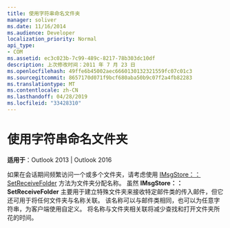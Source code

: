 ```yaml
---
title: 使用字符串命名文件夹
manager: soliver
ms.date: 11/16/2014
ms.audience: Developer
localization_priority: Normal
api_type:
- COM
ms.assetid: ec3c023b-7c99-489c-8217-78b303dc10df
description: 上次修改时间：2011 年 7 月 23 日
ms.openlocfilehash: 49ffe6b45002aec6660130132321559fc07c01c3
ms.sourcegitcommit: 8657170d071f9bcf680aba50b9c07f2a4fb82283
ms.translationtype: MT
ms.contentlocale: zh-CN
ms.lasthandoff: 04/28/2019
ms.locfileid: "33428310"
---
```

# <a name="naming-folders-by-using-character-strings"></a>使用字符串命名文件夹

  
  
**适用于**：Outlook 2013 | Outlook 2016 
  
如果在会话期间频繁访问一个或多个文件夹，请考虑使用 [IMsgStore：：SetReceiveFolder](imsgstore-setreceivefolder.md) 方法为文件夹分配名称。 虽然 **IMsgStore：：SetReceiveFolder** 主要用于建立特殊文件夹来接收特定邮件类的传入邮件，但它还可用于将任何文件夹与名称关联。 该名称可以与邮件类相同，也可以为任意字符串，为客户端使用自定义。 将名称与文件夹相关联将减少查找和打开文件夹所花的时间。 
  


